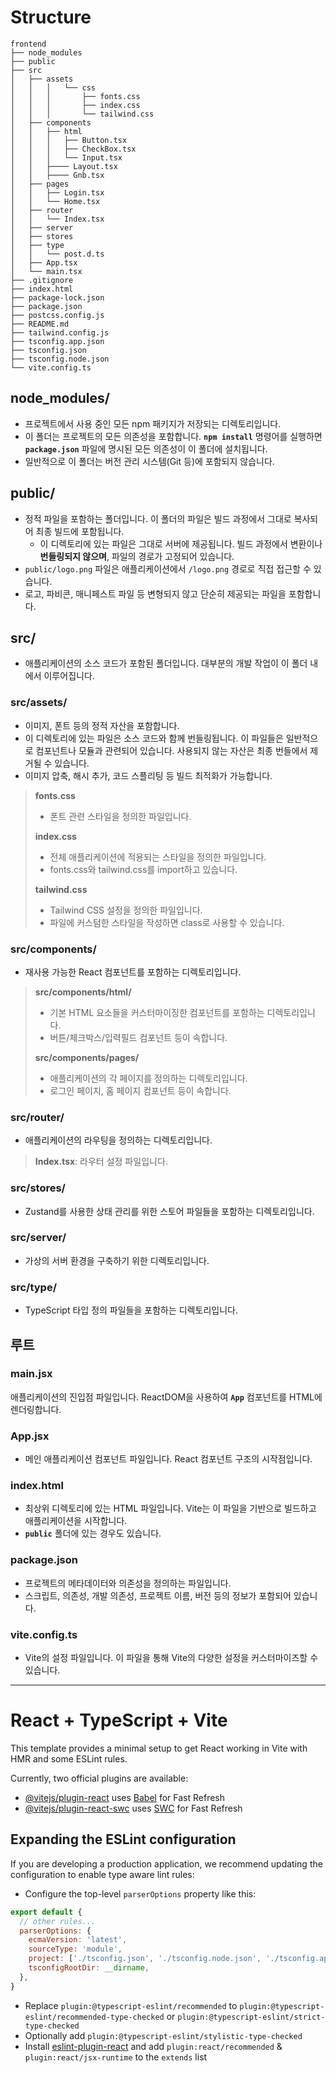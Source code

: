 # Structure
```
frontend
├── node_modules
├── public
├── src
│   ├── assets
│   │   │   └── css
│   │   │       ├── fonts.css
│   │   │       ├── index.css
│   │   │       └── tailwind.css
│   ├── components
│   │   ├── html
│   │   │   ├── Button.tsx
│   │   │   ├── CheckBox.tsx
│   │   │   └── Input.tsx
│   │   ├──── Layout.tsx
│   │   ├──── Gnb.tsx
│   ├── pages
│   │   ├── Login.tsx
│   │   └── Home.tsx
│   ├── router
│   │   └── Index.tsx
│   ├── server
│   ├── stores
│   ├── type
│   │   └── post.d.ts
│   ├── App.tsx
│   └── main.tsx
├── .gitignore
├── index.html
├── package-lock.json
├── package.json
├── postcss.config.js
├── README.md
├── tailwind.config.js
├── tsconfig.app.json
├── tsconfig.json
├── tsconfig.node.json
└── vite.config.ts
```
## **node_modules/**

- 프로젝트에서 사용 중인 모든 npm 패키지가 저장되는 디렉토리입니다.
- 이 폴더는 프로젝트의 모든 의존성을 포함합니다. **`npm install`** 명령어를 실행하면 **`package.json`** 파일에 명시된 모든 의존성이 이 폴더에 설치됩니다.
- 일반적으로 이 폴더는 버전 관리 시스템(Git 등)에 포함되지 않습니다.

## **public/**

- 정적 파일을 포함하는 폴더입니다. 이 폴더의 파일은 빌드 과정에서 그대로 복사되어 최종 빌드에 포함됩니다.
    - 이 디렉토리에 있는 파일은 그대로 서버에 제공됩니다. 빌드 과정에서 변환이나 **번들링되지 않으며**, 파일의 경로가 고정되어 있습니다.
- `public/logo.png` 파일은 애플리케이션에서 `/logo.png` 경로로 직접 접근할 수 있습니다.
- 로고, 파비콘, 매니페스트 파일 등 변형되지 않고 단순히 제공되는 파일을 포함합니다.

## **src/**

- 애플리케이션의 소스 코드가 포함된 폴더입니다. 대부분의 개발 작업이 이 폴더 내에서 이루어집니다.

### **src/assets/**

- 이미지, 폰트 등의 정적 자산을 포함합니다.
- 이 디렉토리에 있는 파일은 소스 코드와 함께 번들링됩니다. 이 파일들은 일반적으로 컴포넌트나 모듈과 관련되어 있습니다. 사용되지 않는 자산은 최종 번들에서 제거될 수 있습니다.
- 이미지 압축, 해시 추가, 코드 스플리팅 등 빌드 최적화가 가능합니다.

> **fonts.css**
> 
> - 폰트 관련 스타일을 정의한 파일입니다.
> 
> **index.css**
> 
> - 전체 애플리케이션에 적용되는 스타일을 정의한 파일입니다.
> - fonts.css와 tailwind.css를 import하고 있습니다.
> 
> **tailwind.css**
> 
> - Tailwind CSS 설정을 정의한 파일입니다.
> - 파일에 커스텀한 스타일을 작성하면 class로 사용할 수 있습니다.

### **src/components/**

- 재사용 가능한 React 컴포넌트를 포함하는 디렉토리입니다.

> **src/components/html/**
> 
> - 기본 HTML 요소들을 커스터마이징한 컴포넌트를 포함하는 디렉토리입니다.
> - 버튼/체크박스/입력필드 컴포넌트 등이 속합니다.
> 
> **src/components/pages/**
> 
> - 애플리케이션의 각 페이지를 정의하는 디렉토리입니다.
> - 로그인 페이지, 홈 페이지 컴포넌트 등이 속합니다.

### **src/router/**

- 애플리케이션의 라우팅을 정의하는 디렉토리입니다.

> **Index.tsx**: 라우터 설정 파일입니다.
> 

### **src/stores/**

- Zustand를 사용한 상태 관리를 위한 스토어 파일들을 포함하는 디렉토리입니다.

### **src/server/**

- 가상의 서버 환경을 구축하기 위한 디렉토리입니다.

### **src/type/**

- TypeScript 타입 정의 파일들을 포함하는 디렉토리입니다.

## **루트**

### **main.jsx**

애플리케이션의 진입점 파일입니다. ReactDOM을 사용하여 **`App`** 컴포넌트를 HTML에 렌더링합니다.

### **App.jsx**

- 메인 애플리케이션 컴포넌트 파일입니다. React 컴포넌트 구조의 시작점입니다.

### **index.html**

- 최상위 디렉토리에 있는 HTML 파일입니다. Vite는 이 파일을 기반으로 빌드하고 애플리케이션을 시작합니다.
- **`public`** 폴더에 있는 경우도 있습니다.

### **package.json**

- 프로젝트의 메타데이터와 의존성을 정의하는 파일입니다.
- 스크립트, 의존성, 개발 의존성, 프로젝트 이름, 버전 등의 정보가 포함되어 있습니다.

### **vite.config.ts**

- Vite의 설정 파일입니다. 이 파일을 통해 Vite의 다양한 설정을 커스터마이즈할 수 있습니다.

----

# React + TypeScript + Vite

This template provides a minimal setup to get React working in Vite with HMR and some ESLint rules.

Currently, two official plugins are available:

- [@vitejs/plugin-react](https://github.com/vitejs/vite-plugin-react/blob/main/packages/plugin-react/README.md) uses [Babel](https://babeljs.io/) for Fast Refresh
- [@vitejs/plugin-react-swc](https://github.com/vitejs/vite-plugin-react-swc) uses [SWC](https://swc.rs/) for Fast Refresh

## Expanding the ESLint configuration

If you are developing a production application, we recommend updating the configuration to enable type aware lint rules:

- Configure the top-level `parserOptions` property like this:

```js
export default {
  // other rules...
  parserOptions: {
    ecmaVersion: 'latest',
    sourceType: 'module',
    project: ['./tsconfig.json', './tsconfig.node.json', './tsconfig.app.json'],
    tsconfigRootDir: __dirname,
  },
}
```

- Replace `plugin:@typescript-eslint/recommended` to `plugin:@typescript-eslint/recommended-type-checked` or `plugin:@typescript-eslint/strict-type-checked`
- Optionally add `plugin:@typescript-eslint/stylistic-type-checked`
- Install [eslint-plugin-react](https://github.com/jsx-eslint/eslint-plugin-react) and add `plugin:react/recommended` & `plugin:react/jsx-runtime` to the `extends` list
